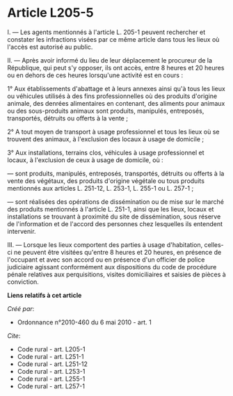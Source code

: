 # Article L205-5

I. ― Les agents mentionnés à l'article L. 205-1 peuvent rechercher et constater les infractions visées par ce même article
dans tous les lieux où l'accès est autorisé au public. 

II. ― Après avoir informé du lieu de leur déplacement le procureur de la République, qui peut s'y opposer, ils ont accès,
entre 8 heures et 20 heures ou en dehors de ces heures lorsqu'une activité est en cours : 

1° Aux établissements d'abattage et à leurs annexes ainsi qu'à tous les lieux ou véhicules utilisés à des fins
professionnelles où des produits d'origine animale, des denrées alimentaires en contenant, des aliments pour animaux ou des
sous-produits animaux sont produits, manipulés, entreposés, transportés, détruits ou offerts à la vente ; 

2° A tout moyen de transport à usage professionnel et tous les lieux où se trouvent des animaux, à l'exclusion des locaux à
usage de domicile ; 

3° Aux installations, terrains clos, véhicules à usage professionnel et locaux, à l'exclusion de ceux à usage de domicile,
où : 

― sont produits, manipulés, entreposés, transportés, détruits ou offerts à la vente des végétaux, des produits d'origine
végétale ou tous produits mentionnés aux articles L. 251-12, L. 253-1, L. 255-1 ou L. 257-1 ; 

― sont réalisées des opérations de dissémination ou de mise sur le marché des produits mentionnés à l'article L. 251-1, ainsi
que les lieux, locaux et installations se trouvant à proximité du site de dissémination, sous réserve de l'information et de
l'accord des personnes chez lesquelles ils entendent intervenir. 

III. ― Lorsque les lieux comportent des parties à usage d'habitation, celles-ci ne peuvent être visitées qu'entre 8 heures et
20 heures, en présence de l'occupant et avec son accord ou en présence d'un officier de police judiciaire agissant
conformément aux dispositions du code de procédure pénale relatives aux perquisitions, visites domiciliaires et saisies de
pièces à conviction.

**Liens relatifs à cet article**

_Créé par_:

  - Ordonnance n°2010-460 du 6 mai 2010 - art. 1

_Cite_:

  - Code rural - art. L205-1
  - Code rural - art. L251-1
  - Code rural - art. L251-12
  - Code rural - art. L253-1
  - Code rural - art. L255-1
  - Code rural - art. L257-1
